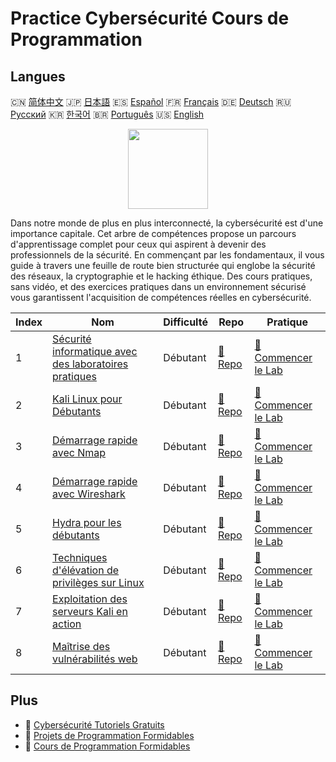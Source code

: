 # Practice Cybersécurité Cours de Programmation

## Langues

🇨🇳 [简体中文](README_zh.md) 🇯🇵 [日本語](README_ja.md) 🇪🇸 [Español](README_es.md) 🇫🇷 [Français](README_fr.md) 🇩🇪 [Deutsch](README_de.md) 🇷🇺 [Русский](README_ru.md) 🇰🇷 [한국어](README_ko.md) 🇧🇷 [Português](README_pt.md) 🇺🇸 [English](README.md) 

<div align="center">
<img width="128px" src="https://file.labex.io/path/Xke24vJbuOBk.png">
</div>

Dans notre monde de plus en plus interconnecté, la cybersécurité est d'une importance capitale. Cet arbre de compétences propose un parcours d'apprentissage complet pour ceux qui aspirent à devenir des professionnels de la sécurité. En commençant par les fondamentaux, il vous guide à travers une feuille de route bien structurée qui englobe la sécurité des réseaux, la cryptographie et le hacking éthique. Des cours pratiques, sans vidéo, et des exercices pratiques dans un environnement sécurisé vous garantissent l'acquisition de compétences réelles en cybersécurité.

|   Index | Nom                                                                                                                    | Difficulté   | Repo                                                                              | Pratique                                                                                    |
|---------|------------------------------------------------------------------------------------------------------------------------|--------------|-----------------------------------------------------------------------------------|---------------------------------------------------------------------------------------------|
|       1 | [Sécurité informatique avec des laboratoires pratiques](https://labex.io/fr/courses/cybersecurity-labs-for-beginners)  | Débutant     | [🔗 Repo](https://github.com/labex-labs/cybersecurity-labs-for-beginners)         | [🚀 Commencer le Lab](https://labex.io/fr/courses/cybersecurity-labs-for-beginners)         |
|       2 | [Kali Linux pour Débutants](https://labex.io/fr/courses/kali-linux-for-beginners)                                      | Débutant     | [🔗 Repo](https://github.com/labex-labs/kali-linux-for-beginners)                 | [🚀 Commencer le Lab](https://labex.io/fr/courses/kali-linux-for-beginners)                 |
|       3 | [Démarrage rapide avec Nmap](https://labex.io/fr/courses/quick-start-with-nmap)                                        | Débutant     | [🔗 Repo](https://github.com/labex-labs/quick-start-with-nmap)                    | [🚀 Commencer le Lab](https://labex.io/fr/courses/quick-start-with-nmap)                    |
|       4 | [Démarrage rapide avec Wireshark](https://labex.io/fr/courses/quick-start-with-wireshark)                              | Débutant     | [🔗 Repo](https://github.com/labex-labs/quick-start-with-wireshark)               | [🚀 Commencer le Lab](https://labex.io/fr/courses/quick-start-with-wireshark)               |
|       5 | [Hydra pour les débutants](https://labex.io/fr/courses/hydra-for-beginners)                                            | Débutant     | [🔗 Repo](https://github.com/labex-labs/hydra-for-beginners)                      | [🚀 Commencer le Lab](https://labex.io/fr/courses/hydra-for-beginners)                      |
|       6 | [Techniques d'élévation de privilèges sur Linux](https://labex.io/fr/courses/privilege-escalation-techniques-on-linux) | Débutant     | [🔗 Repo](https://github.com/labex-labs/privilege-escalation-techniques-on-linux) | [🚀 Commencer le Lab](https://labex.io/fr/courses/privilege-escalation-techniques-on-linux) |
|       7 | [Exploitation des serveurs Kali en action](https://labex.io/fr/courses/kali-server-exploitation-in-action)             | Débutant     | [🔗 Repo](https://github.com/labex-labs/kali-server-exploitation-in-action)       | [🚀 Commencer le Lab](https://labex.io/fr/courses/kali-server-exploitation-in-action)       |
|       8 | [Maîtrise des vulnérabilités web](https://labex.io/fr/courses/web-vulnerability-mastery)                               | Débutant     | [🔗 Repo](https://github.com/labex-labs/web-vulnerability-mastery)                | [🚀 Commencer le Lab](https://labex.io/fr/courses/web-vulnerability-mastery)                |

## Plus

- 🔗 [Cybersécurité Tutoriels Gratuits](https://github.com/labex-labs/cybersecurity-free-tutorials)
- 🔗 [Projets de Programmation Formidables](https://github.com/labex-labs/awesome-programming-projects)
- 🔗 [Cours de Programmation Formidables](https://github.com/labex-labs/awesome-programming-courses)

